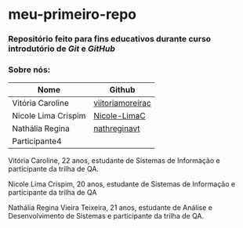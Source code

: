 # meu-primeiro-repo


### Repositório feito para fins educativos durante curso introdutório de *Git* e *GitHub*

### Sobre nós:
| Nome         | Github |
|--------------|-------|
| Vitória Caroline    | [viitoriamoreirac](https://github.com/viitoriamoreirac/)   | 
| Nicole Lima Crispim  | [Nicole-LimaC](https://github.com/Nicole-LimaC)    | 
| Nathália Regina   |  [nathreginavt](https://github.com/nathreginavt)   |
| Participante4  |     |

Vitória Caroline, 22 anos, estudante de Sistemas de Informação e participante da trilha de QA.

Nicole Lima Crispim, 20 anos, estudante de Sistemas de Informação e participante da trilha de QA

Nathália Regina Vieira Teixeira, 21 anos, estudante de Análise e Desenvolvimento de Sistemas e participante da trilha de QA.  
